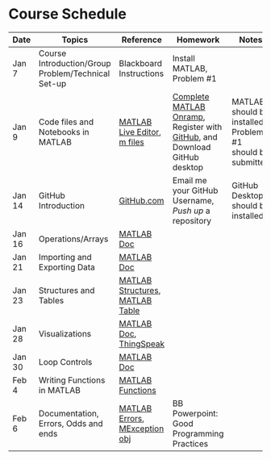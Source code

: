 # Course Schedule

|Date |	Topics | Reference | Homework | Notes|
|-----| -----|-----|-----|-----|
|Jan 7 | Course Introduction/Group Problem/Technical Set-up | Blackboard Instructions | Install MATLAB, Problem #1 ||
|Jan 9 |	Code files and Notebooks in MATLAB | [MATLAB Live Editor](https://www.mathworks.com/help/matlab/matlab_prog/format-live-scripts.html), [m files](http://ctms.engin.umich.edu/CTMS/index.php?aux=Extras_Mfile)	| [Complete MATLAB Onramp](https://matlabacademy.mathworks.com/), Register with [GitHub](https://github.com), and Download GitHub desktop |MATLAB should be installed, Problem #1 should be submitted|
|Jan 14	| GitHub Introduction |	[GitHub.com](https://github.com)	| Email me your GitHub Username, *Push up* a repository|GitHub Desktop should be installed|
|Jan 16	| Operations/Arrays	| [MATLAB Doc](https://www.mathworks.com/help/matlab/matrices-and-arrays.html)| |	|
|Jan 21	| Importing and Exporting Data	|[MATLAB Doc](https://www.mathworks.com/help/matlab/data_analysis/importing-and-exporting-data.html) | |	|
| Jan 23 |Structures and Tables | [MATLAB Structures](https://www.mathworks.com/help/matlab/matlab_prog/create-a-structure-array.html), [MATLAB Table](https://www.mathworks.com/help/matlab/tables.html) | | |
|Jan 28	| Visualizations		|[MATLAB Doc](https://www.mathworks.com/products/matlab/plot-gallery.html), [ThingSpeak](https://www.mathworks.com/help/thingspeak/index.html?s_tid=CRUX_lftnav)| ||
|Jan 30 | Loop Controls |  [MATLAB Doc](http://www.mathworks.com/help/matlab/)|  |	|	
|Feb 4 |	Writing Functions in MATLAB | [MATLAB Functions](https://www.mathworks.com/help/matlab/ref/function.html) | |		|
|Feb 6 | Documentation, Errors, Odds and ends| [MATLAB Errors](https://www.mathworks.com/help/matlab/error-handling.html), [MException obj](https://www.mathworks.com/help/matlab/matlab_prog/capture-information-about-errors.html)|BB Powerpoint: Good Programming Practices | ||

<!----
| Feb 4 | Functions in Python (Writing your own Packages) |[Python Functions](https://www.tutorialspoint.com/python/python_functions.htm), [matploblib animations](https://matplotlib.org/api/animation_api.html) | |
| Feb 6 | Documentation, Errors, Odds and ends| [MATLAB Errors](https://www.mathworks.com/help/matlab/error-handling.html), [MException obj](https://www.mathworks.com/help/matlab/matlab_prog/capture-information-about-errors.html), [Python Error Handling](https://realpython.com/python-exceptions/)|BB Powerpoint: Good Programming Practices
, [Python Data Structures](https://docs.python.org/3/tutorial/datastructures.html), [Pandas dataframe](https://pandas.pydata.org/pandas-docs/stable/reference/api/pandas.DataFrame.html)	
Feb 13 |Numerical Derivatives | [Computational Physics Book Chapter 5](http://www-personal.umich.edu/~mejn/cp/chapters/int.pdf) | Numerical Derivative Powerpoint on Blackboard
Feb 18 |Numerical Integration		|[Computational Physics Book Chapter 5](http://www-personal.umich.edu/~mejn/cp/chapters/int.pdf)| Integration Powerpoint on BB
Feb 20 | Finer Points on Numerical Integration and Error Estimation |[Romberg Method](https://en.wikipedia.org/wiki/Romberg%27s_method)| Final Project Topic Due by 5pm	
Feb 25 |Work Day		
Feb 27| Midterm		
Spring Break
Mar 10 |ODE Solvers	| [Runge-Kutta Method](https://en.wikipedia.org/wiki/Runge%E2%80%93Kutta_methods), [Choosing a MATLAB function](https://www.mathworks.com/help/matlab/math/choose-an-ode-solver.html), [Starting point in MathWorks Doc](https://www.mathworks.com/help/matlab/ordinary-differential-equations.html)
Mar 12 | ODE Solvers		|[Scipy Doc for ODEs](https://docs.scipy.org/doc/scipy/reference/integrate.html), [ODEs Examples in Python's Scipy](https://apmonitor.com/pdc/index.php/Main/SolveDifferentialEquations)| Final Project Summary Due
Mar 17 | 2nd Order Differential Equations | [2nd to 1st order Reference sheet](https://projects.ncsu.edu/crsc/events/ugw05/slides/root_handout2.pdf)| Writing a program together
Mar 19 |Random Number Generators | [MATLAB's Random Number Generators](https://www.mathworks.com/help/matlab/random-number-generation.html), [Python's Random Number Generators](https://machinelearningmastery.com/how-to-generate-random-numbers-in-python) [Mersenne Twistor Method](https://en.wikipedia.org/wiki/Mersenne_Twister)
Mar 24 | Drawing Random Numbers from distributions |[Distributions in MATLAB](https://www.mathworks.com/help/stats/prob.normaldistribution.random.html)|	Download the MATLAB's Statistics and Machine Learning Toolbox
Mar 26 | Mathematica Scripting	|[Quick Mathematica Reference](http://www.wolfram.com/language/fast-introduction-for-programmers/en/options/)| Final Project First Draft Due		
Mar 31	| Final Project Feedback Time	|[Active vs Passive Voice in writing](https://www.yourdictionary.com/index.php/pdf/articles/192.activevspassivevoice.pdf) | Bring Final Project Materials
Apr 2	|Mathematica Advanced Tools	|[Manipulate](https://reference.wolfram.com/language/tutorial/IntroductionToManipulate.html), [Defining Functions](https://reference.wolfram.com/language/tutorial/DefiningFunctions.html)|
Apr 7	|		
Apr 9	|		
Apr 14 |
[pandas Doc](http://pandas.pydata.org/pandas-docs/stable/)
[Python Loops](https://docs.python.org/3/tutorial/controlflow.html),
[Python Bitwise Operators](https://wiki.python.org/moin/BitwiseOperators)
[matplotlib Doc](https://matplotlib.org/users/pyplot_tutorial.html) 
